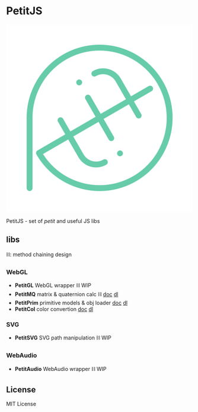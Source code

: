 # PetitJS
![icon](img/icon.svg)

PetitJS - set of *petit* and useful JS libs

## libs
⛓: method chaining design
### WebGL
- **PetitGL** WebGL wrapper ⛓ WIP
- **PetitMQ** matrix & quaternion calc ⛓ [doc](docs/mq.md) [dl](mq.mjs)
- **PetitPrim** primitive models & obj loader [doc](docs/prim.md) [dl](prim.mjs)
- **PetitCol** color convertion [doc](docs/col.md) [dl](col.mjs)

### SVG
- **PetitSVG** SVG path manipulation ⛓ WIP

### WebAudio
- **PetitAudio** WebAudio wrapper ⛓ WIP

## License
MIT License